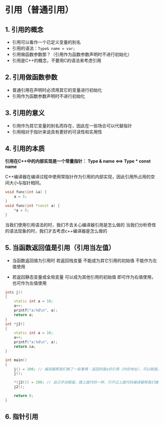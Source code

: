 # 引用（普通引用）

## 1\. 引用的概念

- 引用可以看作一个已定义变量的别名
- 引用的语法：`Type& name = var;`
- 引用做函数参数那？（引用作为函数参数声明时不进行初始化）
- 引用是C++的概念，不要用C的语法来考虑引用

## 2\. 引用做函数参数

- 普通引用在声明时必须用其它的变量进行初始化
- 引用作为函数参数声明时不进行初始化

## 3\. 引用的意义

- 引用作为其它变量的别名而存在，因此在一些场合可以代替指针
- 引用相对于指针来说具有更好的可读性和实用性

## 4\. 引用的本质

**引用在C++中的内部实现是一个常量指针： Type & name <==> Type * const name**

C++编译器在编译过程中使用常指针作为引用的内部实现，因此引用所占用的空间大小与指针相同。

```c++
void func(int &a) {
    a = 5;
}
void func(int *const a) {
    *a = 5;
}
```

当我们使用引用语法的时，我们不去关心编译器引用是怎么做的 当我们分析奇怪的语法现象的时，我们才去考虑c++编译器是怎么做的

## 5\. 当函数返回值是引用（引用当左值）

- 当函数返回值为引用时 若返回栈变量 不能成为其它引用的初始值 不能作为左值使用

- 若返回静态变量或全局变量 可以成为其他引用的初始值 即可作为右值使用，也可作为左值使用

```c++
int& j()
{
    static int a = 10;
    a++;
    printf("a:%d\n", a);
    return a;
}
int *j2()
{
    static int a = 10;
    a++;
    printf("a:%d\n", a);
    return &a;
}

int main()
{
    j() = 100; // 编译器帮我们做了一些事情：返回的是a的引用（内存地址），可以赋值。
    j();

    *(j2()) = 200; // 自己手动赋值，跟上面代码一样，只不过上面代码编译器帮我们做了
    j2();

    return 0;
}
```

## 6\. 指针引用

